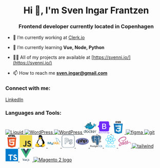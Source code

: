 <h1 align="center">Hi 👋, I'm Sven Ingar Frantzen</h1>
<h3 align="center">Frontend developer currently located in Copenhagen</h3>

- 🔭 I’m currently working at [Clerk.io](https://clerk.io)

- 🌱 I’m currently learning **Vue, Node, Python**

- 👨‍💻 All of my projects are available at [https://svenni.io/](https://svenni.io/)

- 📫 How to reach me **sven.ingar@gmail.com**

<h3 align="left">Connect with me:</h3>
<a href="https://www.linkedin.com/in/sven-ingar-frantzen-45bb26161">LinkedIn</a>

<h3 align="left">Languages and Tools:</h3>
<p align="left"><a href="https://shopify.dev/docs/api/liquid" target="_blank" rel="noreferrer">
        <img src="https://www.vectorlogo.zone/logos/shopify/shopify-icon.svg" alt="Liquid" width="40" height="40" />
    </a>
    <a href="https://wordpress.com/" target="_blank" rel="noreferrer">
        <img src="https://www.vectorlogo.zone/logos/wordpress/wordpress-icon.svg" alt="WordPress" width="40"
            height="40" /> </a>
    <a href="https://woocommerce.com/" target="_blank" rel="noreferrer">
        <img src="https://uxwing.com/wp-content/themes/uxwing/download/brands-and-social-media/woocommerce-icon.png"
            alt="WordPress" width="40" height="40" /> </a>
    <a href="https://www.docker.com/" target="_blank"
        rel="noreferrer"> <img
            src="https://raw.githubusercontent.com/devicons/devicon/master/icons/docker/docker-original-wordmark.svg"
            alt="docker" width="40" height="40" /> </a> <a href="https://getbootstrap.com" target="_blank" rel="noreferrer"> <img src="https://raw.githubusercontent.com/devicons/devicon/master/icons/bootstrap/bootstrap-plain-wordmark.svg" alt="bootstrap" width="40" height="40"/> </a> <a href="https://www.w3schools.com/css/" target="_blank" rel="noreferrer"> <img src="https://raw.githubusercontent.com/devicons/devicon/master/icons/css3/css3-original-wordmark.svg" alt="css3" width="40" height="40"/> </a> <a href="https://www.figma.com/" target="_blank" rel="noreferrer"> <img src="https://www.vectorlogo.zone/logos/figma/figma-icon.svg" alt="figma" width="40" height="40"/> </a> <a href="https://git-scm.com/" target="_blank" rel="noreferrer"> <img src="https://www.vectorlogo.zone/logos/git-scm/git-scm-icon.svg" alt="git" width="40" height="40"/> </a> <a href="https://www.w3.org/html/" target="_blank" rel="noreferrer"> <img src="https://raw.githubusercontent.com/devicons/devicon/master/icons/html5/html5-original-wordmark.svg" alt="html5" width="40" height="40"/> </a> <a href="https://developer.mozilla.org/en-US/docs/Web/JavaScript" target="_blank" rel="noreferrer"> <img src="https://raw.githubusercontent.com/devicons/devicon/master/icons/javascript/javascript-original.svg" alt="javascript" width="40" height="40"/> </a> <a href="https://www.linux.org/" target="_blank" rel="noreferrer"> <img src="https://raw.githubusercontent.com/devicons/devicon/master/icons/linux/linux-original.svg" alt="linux" width="40" height="40"/> </a> <a href="https://www.mysql.com/" target="_blank" rel="noreferrer"> <img src="https://raw.githubusercontent.com/devicons/devicon/master/icons/mysql/mysql-original-wordmark.svg" alt="mysql" width="40" height="40"/> </a> <a href="https://www.photoshop.com/en" target="_blank" rel="noreferrer"> <img src="https://raw.githubusercontent.com/devicons/devicon/master/icons/photoshop/photoshop-line.svg" alt="photoshop" width="40" height="40"/> </a> <a href="https://www.php.net" target="_blank" rel="noreferrer"> <img src="https://raw.githubusercontent.com/devicons/devicon/master/icons/php/php-original.svg" alt="php" width="40" height="40"/> </a> <a href="https://www.postgresql.org" target="_blank" rel="noreferrer"> <img src="https://raw.githubusercontent.com/devicons/devicon/master/icons/postgresql/postgresql-original-wordmark.svg" alt="postgresql" width="40" height="40"/> </a> <a href="https://reactjs.org/" target="_blank" rel="noreferrer"> <img src="https://raw.githubusercontent.com/devicons/devicon/master/icons/react/react-original-wordmark.svg" alt="react" width="40" height="40"/> </a> <a href="https://sass-lang.com" target="_blank" rel="noreferrer"> <img src="https://raw.githubusercontent.com/devicons/devicon/master/icons/sass/sass-original.svg" alt="sass" width="40" height="40"/> </a> <a href="https://tailwindcss.com/" target="_blank" rel="noreferrer"> <img src="https://www.vectorlogo.zone/logos/tailwindcss/tailwindcss-icon.svg" alt="tailwind" width="40" height="40"/> </a> <a href="https://www.typescriptlang.org/" target="_blank" rel="noreferrer"> <img src="https://raw.githubusercontent.com/devicons/devicon/master/icons/typescript/typescript-original.svg" alt="typescript" width="40" height="40"/> </a> <a href="https://vuejs.org/" target="_blank" rel="noreferrer"> <img src="https://raw.githubusercontent.com/devicons/devicon/master/icons/vuejs/vuejs-original-wordmark.svg" alt="vuejs" width="40" height="40"/> </a></a><a href="https://business.adobe.com/dk/products/magento/magento-commerce.html">
<img alt="Magento 2 logo" height="40px" src="https://github.com/svennif/svennif/assets/33319198/dc1339ee-6400-4ec7-a949-a80774cb4d86"/>
</a> </p>
